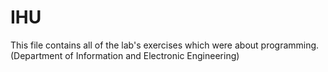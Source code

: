 # IHU
This file contains all of the lab's exercises which were about programming. (Department of Information and Electronic Engineering)
